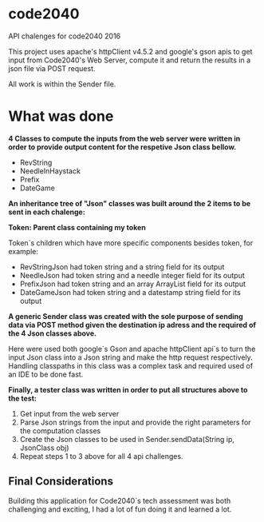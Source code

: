 # code2040

API chalenges for code2040 2016

This project uses apache's httpClient v4.5.2 and google's gson apis to get input from Code2040's Web Server, compute it and return the results in a json file via POST request.

All work is within the Sender file.

# What was done

 __4 Classes to compute the inputs from the web server were written in order to provide output content for the respetive Json class bellow.__

- RevString
- NeedleInHaystack
- Prefix
- DateGame

__An inheritance tree of "Json" classes was built around the 2 items to be sent in each chalenge:__ 

__Token: Parent class containing my token__

Token´s children which have more specific components besides token, for example:

- RevStringJson had token string and a string field for its output
- NeedleJson had token string and a needle integer field for its output
- PrefixJson had token string and an array ArrayList field for its output
- DateGameJson had token string and a datestamp string field for its output

__A generic Sender class was created with the sole purpose of sending data via POST method given the destination ip adress and the required of the 4 Json classes above.__

Here were used both google´s Gson and apache httpClient api´s to turn the input Json class into a Json string and make the http request respectively. Handling classpaths in this class was a complex task and required used of an IDE to be done fast.

__Finally, a tester class was written in order to put all structures above to the test:__

1. Get input from the web server
2. Parse Json strings from the input and provide the right parameters for the computation classes
3. Create the Json classes to be used in Sender.sendData(String ip, JsonClass obj)
4. Repeat steps 1 to 3 above for all 4 api challenges.
 
## Final Considerations
Building this application for Code2040´s tech assessment was both challenging and exciting, I had a lot of fun doing it and learned a lot. 
